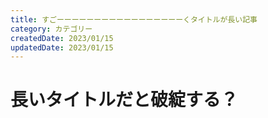 ```yaml
---
title: すごーーーーーーーーーーーーーーーーーくタイトルが長い記事
category: カテゴリー
createdDate: 2023/01/15
updatedDate: 2023/01/15
---
```


# 長いタイトルだと破綻する？




